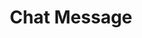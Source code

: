 ---
title: Chat Message
description: Trigger for a Twitch Chat Message
version: 0.0.50
twitchService: Chat Client
variables: []
commonVariables:
  - TwitchUser
  - TwitchChat
---